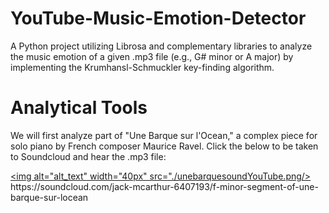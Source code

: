 # YouTube-Music-Emotion-Detector
A Python project utilizing Librosa and complementary libraries to analyze the music emotion of a given .mp3 file (e.g., G# minor or A major) by implementing the Krumhansl-Schmuckler key-finding algorithm.

# Analytical Tools
We will first analyze part of "Une Barque sur l'Ocean," a complex piece for solo piano by French composer Maurice Ravel. Click the below to be taken to Soundcloud and hear the .mp3 file:

[<img alt="alt_text" width="40px" src="./unebarquesoundYouTube.png/>]([https://www.google.com/](https://soundcloud.com/jack-mcarthur-6407193/f-minor-segment-of-une-barque-sur-locean))
https://soundcloud.com/jack-mcarthur-6407193/f-minor-segment-of-une-barque-sur-locean


